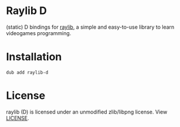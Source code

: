 # Raylib D
(static) D bindings for [raylib](https://www.raylib.com/), a simple and easy-to-use library to learn videogames programming.
# Installation
`dub add raylib-d`
# License
raylib (D) is licensed under an unmodified zlib/libpng license. View [LICENSE](LICENSE).
